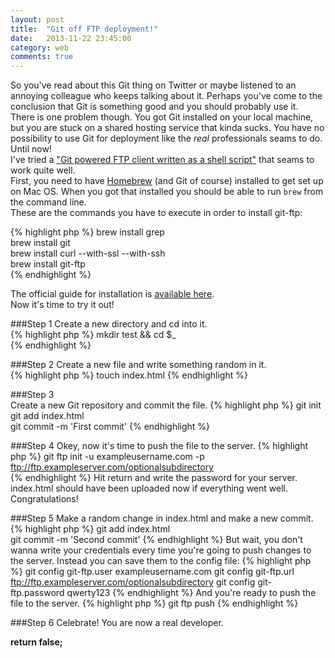 ```yaml
---
layout: post
title:  "Git off FTP deployment!"
date:   2013-11-22 23:45:00
category: web
comments: true
---
```


So you've read about this Git thing on Twitter or maybe listened to an annoying colleague who keeps talking about it. Perhaps you've come to the conclusion that Git  is something good and you should probably use it.  
There is one problem though. You got Git installed on your local machine, but you are stuck on a shared hosting service that kinda sucks. You have no possibility to use Git for deployment like the *real* professionals seams to do. Until now!  
I've tried a ["Git powered FTP client written as a shell script"](https://github.com/git-ftp/git-ftp) that seams to work quite well.  
First, you need to have [Homebrew](http://brew.sh) (and Git of course) installed to get set up on Mac OS. When you got that installed you should be able to run `brew` from the command line.  
These are the commands you have to execute in order to install git-ftp:  

{% highlight php %}
brew install grep  
brew install git  
brew install curl --with-ssl --with-ssh  
brew install git-ftp  
{% endhighlight %}

The official guide for installation is [available here](https://github.com/git-ftp/git-ftp/blob/develop/INSTALL.md).  
Now it's time to try it out!

###Step 1
Create a new directory and cd into it.  
{% highlight php %}
mkdir test && cd $_  
{% endhighlight %}

###Step 2
Create a new file and write something random in it.  
{% highlight php %}
touch index.html 
{% endhighlight %}

###Step 3  
Create a new Git repository and commit the file.
{% highlight php %}
git init  
git add index.html  
git commit -m 'First commit'
{% endhighlight %}

###Step 4
Okey, now it's time to push the file to the server. 
{% highlight php %}
git ftp init -u exampleusername.com -p ftp://ftp.exampleserver.com/optionalsubdirectory  
{% endhighlight %}
Hit return and write the password for your server. index.html should have been uploaded now if everything went well. Congratulations!  

###Step 5
Make a random change in index.html and make a new commit.
{% highlight php %} 
git add index.html  
git commit -m 'Second commit'
{% endhighlight %}
But wait, you don't wanna write your credentials every time you're going to push changes to the server. Instead you can save them to the config file:
{% highlight php %}
git config git-ftp.user exampleusername.com
git config git-ftp.url ftp://ftp.exampleserver.com/optionalsubdirectory
git config git-ftp.password qwerty123
{% endhighlight %}
And you're ready to push the file to the server.
{% highlight php %}
git ftp push
{% endhighlight %}

###Step 6
Celebrate! You are now a real developer.

**return false;**
